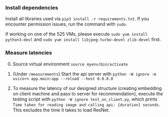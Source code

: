 ### Install dependencies

Install all libraries used via `pip3 install -r requirements.txt`. If you encounter permission issues, run the command with `sudo`.

If working on one of the 525 VMs, please execute `sudo yum install python3-devl` and `sudo yum install libjpeg-turbo-devel zlib-devel` first.


### Measure latencies

0. Source virtual environment `source myenv/bin/activate`

1. (Under `/measurements`) Start the api server with `python -W ignore -m uvicorn app.main:app --reload --host 0.0.0.0`

2. To measure the latency of our designed structure (creating embedding on client machine and pass to server for recommendation), execute the testing script with `python -W ignore test_on_client.py`, which prints `Time taken for reading image and calling api: {duration} seconds`. This excludes the time it takes to load ResNet.